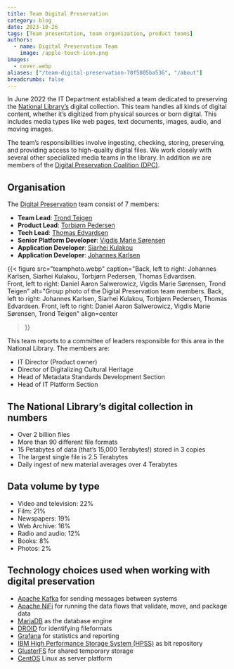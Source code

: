 ```yaml
---
title: Team Digital Preservation
category: blog
date: 2023-10-26
tags: [Team presentation, team organization, product teams]
authors: 
  - name: Digital Preservation Team
    image: /apple-touch-icon.png
images: 
  - cover.webp
aliases: ["/team-digital-preservation-70f5805ba536", "/about"]
breadcrumbs: false
---
```


In June 2022 the IT Department established a team dedicated to preserving the [National Library’s](https://nb.no/ "National Library of Norway homepage") digital collection.
This team handles all kinds of digital content, whether it’s digitized from physical sources or born digital.
This includes media types like web pages, text documents, images, audio, and moving images.

The team’s responsibilities involve ingesting, checking, storing, preserving, and providing access to high-quality digital files.
We work closely with several other specialized media teams in the library.
In addition we are members of the [Digital Preservation Coalition (DPC)](https://www.dpconline.org/ "Digital Preservation Coalition homepage").

## Organisation
The [Digital Preservation](https://www.nb.no/en/digital-preservation "Short page about Digital Preservation at NLN") team consist of 7 members:

- **Team Lead**: [Trond Teigen](https://www.linkedin.com/in/trond-teigen-191954ab "Trond Teigen's LinkedIn Page")
- **Product Lead**: [Torbjørn Pedersen](https://www.linkedin.com/in/torbjørn-pedersen-57617b227b "Torbjørn Pedersen's LinkedIn Page")
- **Tech Lead**: [Thomas Edvardsen](https://www.linkedin.com/in/thomasedvardsen "Thomas Edvardsen's LinkedIn Page")
- **Senior Platform Developer**: [Vigdis Marie Sørensen](https://www.linkedin.com/in/vigdis-sørensen-8a3618a6 "Vigdis Marie Sørensen's LinkedIn Page")
- **Application Developer**: [Siarhei Kulakou](https://www.linkedin.com/in/siarhei-kulakou-0702ba245 "Siarhei Kulakou's LinkedIn Page")
- **Application Developer**: [Johannes Karlsen](https://www.linkedin.com/in/johannes-karlsen-476197267 "Johannes Karlsen's LinkedIn Page")

{{< figure src="teamphoto.webp" 
  caption="Back, left to right: Johannes Karlsen, Siarhei Kulakou, Torbjørn Pedersen, Thomas Edvardsen.<br>Front, left to right: Daniel Aaron Salwerowicz, Vigdis Marie Sørensen, Trond Teigen" 
  alt="Group photo of the Digital Preservation team members. Back, left to right: Johannes Karlsen, Siarhei Kulakou, Torbjørn Pedersen, Thomas Edvardsen. Front, left to right: Daniel Aaron Salwerowicz, Vigdis Marie Sørensen, Trond Teigen" 
  align=center
>}}

This team reports to a committee of leaders responsible for this area in the National Library. The members are:
- IT Director (Product owner)
- Director of Digitalizing Cultural Heritage
- Head of Metadata Standards Development Section
- Head of IT Platform Section

## The National Library’s digital collection in numbers
- Over 2 billion files
- More than 90 different file formats
- 15 Petabytes of data (that’s 15,000 Terabytes!) stored in 3 copies
- The largest single file is 2.5 Terabytes
- Daily ingest of new material averages over 4 Terabytes

## Data volume by type
- Video and television: 22%
- Film: 21%
- Newspapers: 19%
- Web Archive: 16%
- Radio and audio: 12%
- Books: 8%
- Photos: 2%

## Technology choices used when working with digital preservation
- [Apache Kafka](https://kafka.apache.org "Apache Kafka's homepage") for sending messages between systems
- [Apache NiFi](https://nifi.apache.org "Apache NiFi's homepage") for running the data flows that validate, move, and package data
- [MariaDB](https://mariadb.org "MariaDB's homepage") as the database engine
- [DROID](https://digital-preservation.github.io/droid "DROID's homepage") for identifying fileformats
- [Grafana](https://grafana.com "Grafana's homepage") for statistics and reporting
- [IBM High Performance Storage System (HPSS)](https://www.hpss-collaboration.org "HPSS's homepage") as bit repository
- [GlusterFS](https://www.gluster.org "GlusterFS's homepage") for shared temporary storage
- [CentOS](https://www.centos.org "CentOS's homepage") Linux as server platform
